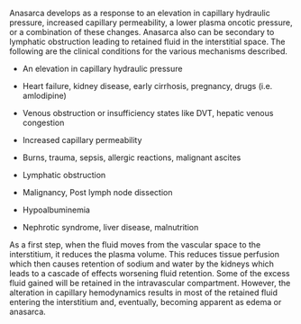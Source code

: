 Anasarca develops as a response to an elevation in capillary hydraulic pressure, increased capillary permeability, a lower plasma oncotic pressure, or a combination of these changes. Anasarca also can be secondary to lymphatic obstruction leading to retained fluid in the interstitial space. The following are the clinical conditions for the various mechanisms described.

- An elevation in capillary hydraulic pressure

- Heart failure, kidney disease, early cirrhosis, pregnancy, drugs (i.e. amlodipine)
- Venous obstruction or insufficiency states like DVT, hepatic venous congestion

- Increased capillary permeability

- Burns, trauma, sepsis, allergic reactions, malignant ascites

- Lymphatic obstruction

- Malignancy, Post lymph node dissection

- Hypoalbuminemia

- Nephrotic syndrome, liver disease, malnutrition

As a first step, when the fluid moves from the vascular space to the interstitium, it reduces the plasma volume. This reduces tissue perfusion which then causes retention of sodium and water by the kidneys which leads to a cascade of effects worsening fluid retention. Some of the excess fluid gained will be retained in the intravascular compartment. However, the alteration in capillary hemodynamics results in most of the retained fluid entering the interstitium and, eventually, becoming apparent as edema or anasarca.